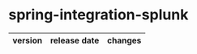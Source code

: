 # spring-integration-splunk

| version | release date | changes |
|---------|--------------|---------|


